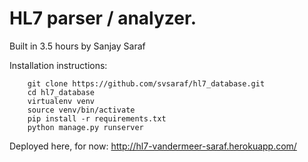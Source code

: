 # HL7 parser / analyzer.

Built in 3.5 hours by Sanjay Saraf

Installation instructions:

```     
    git clone https://github.com/svsaraf/hl7_database.git
    cd hl7_database
    virtualenv venv
    source venv/bin/activate
    pip install -r requirements.txt
    python manage.py runserver
``` 

Deployed here, for now: http://hl7-vandermeer-saraf.herokuapp.com/
